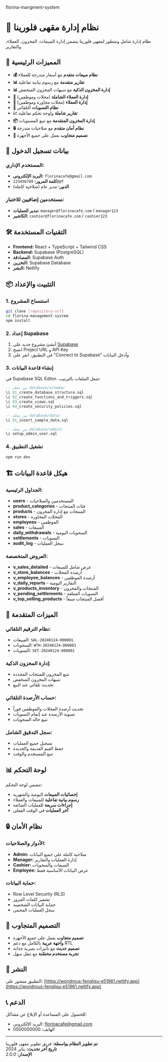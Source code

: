 florina-mangment-system

# 🏪 نظام إدارة مقهى فلورينا

نظام إدارة شامل ومتطور لمقهى فلورينا يتضمن إدارة المبيعات، المخزون، العملاء، والتقارير.

## 🚀 المميزات الرئيسية

- **💰 نظام مبيعات متقدم** مع أسعار متدرجة للعملاء
- **📊 تقارير متقدمة** مع رسوم بيانية تفاعلية
- **📊 إدارة المخزون الذكية** مع تنبيهات المخزون المنخفض
- **👥 إدارة العملاء الشاملة** (محلات وموظفين)
- **👥 إدارة العملاء** (محلات مجاورة وموظفين)
- **🧾 نظام التسويات** التلقائي
- **📈 تقارير شاملة** ولوحة تحكم تفاعلية
- **📦 إدارة المخزون المتقدمة** مع تتبع المستويات
- **🔒 نظام أمان متقدم** مع صلاحيات متدرجة
- **📱 تصميم متجاوب** يعمل على جميع الأجهزة

## 🔐 بيانات تسجيل الدخول

### المستخدم الإداري:
- **البريد الإلكتروني:** `florinacafe@gmail.com`
- **كلمة المرور:** `123456789@@f`
- **الدور:** مدير عام (صلاحية كاملة)

### مستخدمين إضافيين للاختبار:
- **مدير العمليات:** `manager@florinacafe.com` / `manager123`
- **الكاشير:** `cashier@florinacafe.com` / `cashier123`

## 🛠️ التقنيات المستخدمة

- **Frontend:** React + TypeScript + Tailwind CSS
- **Backend:** Supabase (PostgreSQL)
- **المصادقة:** Supabase Auth
- **التخزين:** Supabase Database
- **النشر:** Netlify

## 📦 التثبيت والإعداد

### 1. استنساخ المشروع
```bash
git clone [repository-url]
cd florina-management-system
npm install
```

### 2. إعداد Supabase
1. أنشئ مشروع جديد على [Supabase](https://supabase.com)
2. انسخ Project URL و API Key
3. في التطبيق، انقر على "Connect to Supabase" وأدخل البيانات

### 3. إنشاء قاعدة البيانات
في Supabase SQL Editor، شغل الملفات بالترتيب:
```sql
-- من مجلد database/schema/
\i 01_create_database_structure.sql
\i 02_create_functions_and_triggers.sql
\i 03_create_views.sql
\i 04_create_security_policies.sql

-- من مجلد database/data/
\i 01_insert_sample_data.sql

-- من مجلد database/admin/
\i setup_admin_user.sql
```

### 4. تشغيل التطبيق
```bash
npm run dev
```

## 🏗️ هيكل قاعدة البيانات

### الجداول الرئيسية:
- **users** - المستخدمين والصلاحيات
- **product_categories** - فئات المنتجات
- **products** - المنتجات مع إدارة المخزون
- **stores** - المحلات المجاورة
- **employees** - الموظفين
- **sales** - المبيعات
- **daily_withdrawals** - السحوبات اليومية
- **settlements** - التسويات
- **audit_log** - سجل العمليات

### العروض المتخصصة:
- **v_sales_detailed** - عرض شامل للمبيعات
- **v_store_balances** - أرصدة المحلات
- **v_employee_balances** - أرصدة الموظفين
- **v_daily_reports** - التقارير اليومية
- **v_products_inventory** - المنتجات والمخزون
- **v_pending_settlements** - التسويات المعلقة
- **v_top_selling_products** - أفضل المنتجات مبيعاً

## 🔧 الميزات المتقدمة

### نظام الترقيم التلقائي:
- المبيعات: `SAL-20240124-000001`
- السحوبات: `WTH-20240124-000001`
- التسويات: `SET-20240124-000001`

### إدارة المخزون الذكية:
- تتبع المخزون للمنتجات المحددة
- تنبيهات المخزون المنخفض
- تحديث تلقائي عند البيع

### حساب الأرصدة التلقائي:
- تحديث أرصدة المحلات والموظفين فوراً
- تسوية الأرصدة عند إتمام التسويات
- تتبع حالة السحوبات

### سجل التدقيق الشامل:
- تسجيل جميع العمليات
- حفظ القيم القديمة والجديدة
- تتبع المستخدم والوقت

## 📊 لوحة التحكم

تتضمن لوحة التحكم:
- **إحصائيات المبيعات** اليومية والشهرية
- **رسوم بيانية تفاعلية** للمبيعات والعملاء
- **إجراءات سريعة** للعمليات الشائعة
- **آخر العمليات** في الوقت الفعلي

## 🔒 نظام الأمان

### الأدوار والصلاحيات:
- **Admin:** صلاحية كاملة على جميع البيانات
- **Manager:** إدارة العمليات والتقارير
- **Cashier:** المبيعات والسحوبات
- **Employee:** عرض البيانات الأساسية فقط

### حماية البيانات:
- Row Level Security (RLS)
- تشفير كلمات المرور
- حماية البيانات الشخصية
- سجل العمليات المحمي

## 📱 التصميم المتجاوب

- **تصميم متجاوب** يعمل على جميع الأجهزة
- **واجهة عربية** بالكامل مع دعم RTL
- **تصميم حديث** مع تأثيرات بصرية جذابة
- **تجربة مستخدم محسّنة** مع تنقل سهل

## 🚀 النشر

التطبيق منشور على: [https://wondrous-fenglisu-e51961.netlify.app](https://wondrous-fenglisu-e51961.netlify.app)

## 📞 الدعم

للحصول على المساعدة أو الإبلاغ عن مشاكل:
- البريد الإلكتروني: florinacafe@gmail.com
- الهاتف: 0500000000

---

**تم تطوير النظام بواسطة:** فريق تطوير مقهى فلورينا  
**تاريخ آخر تحديث:** يناير 2024  
**الإصدار:** 2.0.0
